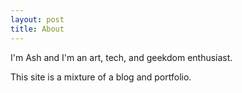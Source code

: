 ```yaml
---
layout: post
title: About
---
```


I'm Ash and I'm an art, tech, and geekdom enthusiast.

This site is a mixture of a blog and portfolio.